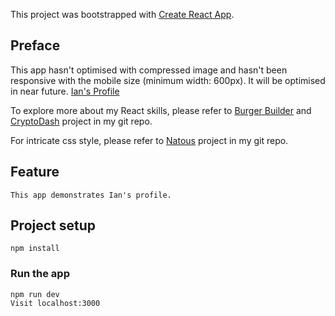 This project was bootstrapped with [Create React App](https://github.com/facebook/create-react-app).

## Preface

This app hasn't optimised with compressed image and hasn't been responsive with the mobile size (minimum width: 600px).
It will be optimised in near future. [Ian's Profile](https://ian-wei-my-profile.herokuapp.com/)

To explore more about my React skills, please refer to [Burger Builder](https://github.com/IanWei/BurgerBuilder-react) and [CryptoDash](https://github.com/IanWei/cryptodash-react) project in my git repo.

For intricate css style, please refer to [Natous](https://github.com/IanWei/Natous) project in my git repo.

## Feature

```
This app demonstrates Ian's profile.

```

## Project setup
```
npm install
```

### Run the app
```
npm run dev
Visit localhost:3000

```

